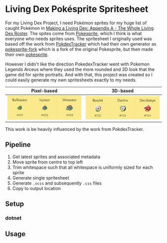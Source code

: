 # Living Dex Pokésprite Spritesheet
For my Living Dex Project, I need Pokémon sprites for my huge list of caught Pokémon in [Making a Living Dex: Appendix A - The Whole Living Dex Roster](https://www.nikouusitalo.com/blog/making-a-living-dex-appendix-a-the-whole-living-dex-roster/). The spites come from [Pokesprite](https://github.com/msikma/pokesprite), which I think is what everyone who needs sprites uses. The spritesheet I originally used was based off the work from [PokdexTracker](https://pokedextracker.com/) which had their own generator as [pokesprite-fork](https://github.com/pokedextracker/pokesprite-fork) which is a fork of the original Pokesprite, but then made their own [pokesprite](https://github.com/pokedextracker/pokesprite).

However I didn't like the direction PokedexTracker went with Pokemon Legends Arceus where they used the more rounded and 3D look that the game did for sprite portraits. And with that, this project was created so I could easily generate my own spritesheets exactly to my needs. 

| Pixel-based                                    | 3D-based                                    |
| ---------------------------------------------- | ------------------------------------------- |
| ![image](docs/pokdextracker-pixel-sprites.png) | ![image](docs/pokdextracker-3d-sprites.png) |
                                                

This work is be heavily influenced by the work from PokdexTracker. 

## Pipeline

1. Get latest sprites and associated metadata
1. Move sprite from centre to top left
1. Trim whitespace such that all whitespace is uniformly sized for each sprite
1. Generate single spritesheet
1. Generate `.scss` and subsequently `.css` files
1. Copy to output location

## Setup

### dotnet

## Usage